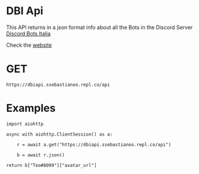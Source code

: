 # DBI Api

This API returns in a json format info about all the Bots in the Discord Server [Discord Bots Italia](https://www.discordbotsitalia.tk/join)

Check the [website](https://dbiapi.ssebastianoo.repl.co)

# GET

`https://dbiapi.ssebastianoo.repl.co/api`

# Examples 

```
import aiohttp

async with aiohttp.ClientSession() as a:

    r = await a.get("https://dbiapi.ssebastianoo.repl.co/api")
    
    b = await r.json()
    
return b["Teo#8099"]["avatar_url"]
```
